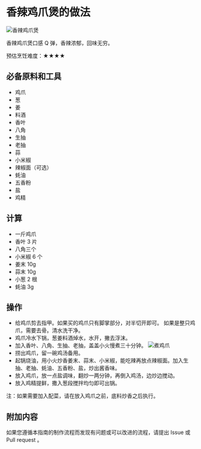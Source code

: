# 香辣鸡爪煲的做法

![香辣鸡爪煲](./result2.jpg)

香辣鸡爪煲口感 Q 弹，香辣浓郁，回味无穷。

预估烹饪难度：★★★★

## 必备原料和工具

- 鸡爪
- 葱
- 姜
- 料酒
- 香叶
- 八角
- 生抽
- 老抽
- 蒜
- 小米椒
- 辣椒面（可选）
- 蚝油
- 五香粉
- 盐
- 鸡精

## 计算

- 一斤鸡爪
- 香叶 3 片
- 八角三个
- 小米椒 6 个
- 姜末 10g
- 蒜末 10g
- 小葱 2 根
- 蚝油 3g

## 操作

- 给鸡爪剪去指甲。如果买的鸡爪只有脚掌部分，对半切开即可。 如果是整只鸡爪，需要去骨。清水洗干净。
- 鸡爪冷水下锅，葱姜料酒焯水，水开，撇去浮沫。
- 加入香叶、八角、生抽、老抽，盖盖小火慢煮三十分钟。
  ![煮鸡爪](./result1.jpg)
- 捞出鸡爪，留一碗鸡汤备用。
- 起锅烧油，用小火炒香姜末、蒜末、小米椒，能吃辣再放点辣椒面。加入生抽、老抽、蚝油、五香粉、盐，炒出酱香味。
- 放入鸡爪，放一点盐调味，翻炒一两分钟，再倒入鸡汤，边炒边搅动。
- 放入鸡精提鲜，撒入葱段搅拌均匀即可出锅。

注：如果需要加入配菜，请在放入鸡爪之前，底料炒香之后执行。

## 附加内容

如果您遵循本指南的制作流程而发现有问题或可以改进的流程，请提出 Issue 或 Pull request 。
